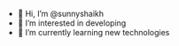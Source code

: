 - 👋 Hi, I’m @sunnyshaikh
- 👀 I’m interested in developing 
- 🌱 I’m currently learning new technologies

<!---
sunnyshaikh/sunnyshaikh is a ✨ special ✨ repository because its `README.md` (this file) appears on your GitHub profile.
You can click the Preview link to take a look at your changes.
--->
